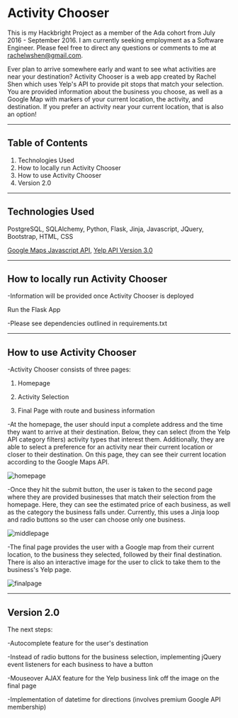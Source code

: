 # Activity Chooser

This is my Hackbright Project as a member of the Ada cohort from July 2016 - September 2016. I am currently seeking employment as a Software Engineer. Please feel free to direct any questions or comments to me at rachelwshen@gmail.com. 

Ever plan to arrive somewhere early and want to see what activities are near your destination? Activity Chooser is a web app created by Rachel Shen which uses Yelp's API to provide pit stops that match your selection. You are provided information about the business you choose, as well as a Google Map with markers of your current location, the activity, and destination. If you prefer an activity near your current location, that is also an option!
***

## Table of Contents
1. Technologies Used
2. How to locally run Activity Chooser 
3. How to use Activity Chooser
4. Version 2.0

***

## Technologies Used
PostgreSQL, SQLAlchemy, Python, Flask, Jinja, Javascript,  JQuery, Bootstrap, HTML, CSS

[Google Maps Javascript API](https://developers.google.com/maps/documentation/directions/), [Yelp API Version 3.0](https://www.yelp.com/developers/v3/preview) 

***
## How to locally run Activity Chooser
-Information will be provided once Activity Chooser is deployed

Run the Flask App


-Please see dependencies outlined in requirements.txt

***
## How to use Activity Chooser


-Activity Chooser consists of three pages: 


1. Homepage


2. Activity Selection


3. Final Page with route and business information

-At the homepage, the user should input a complete address and the time they want to arrive at their destination. Below, they can select (from the Yelp API category filters) activity types that interest them. Additionally, they are able to select a preference for an activity near their current location or closer to their destination. On this page, they can see their current location according to the Google Maps API. 


![homepage](~/markdown/homepage.png)

-Once they hit the submit button, the user is taken to the second page where they are provided businesses that match their selection from the homepage. Here, they can see the estimated price of each business, as well as the category the business falls under. Currently, this uses a Jinja loop and radio buttons so the user can choose only one business. 


![middlepage](~/markdown/chooseactivity.png)

-The final page provides the user with a Google map from their current location, to the business they selected, followed by their final destination. There is also an interactive image for the user to click to take them to the business's Yelp page.  


![finalpage](~/markdown/finalpage.png)

***
## Version 2.0

The next steps:


-Autocomplete feature for the user's destination


-Instead of radio buttons for the business selection, implementing jQuery event listeners for each business to have a button 


-Mouseover AJAX feature for the Yelp business link off the image on the final page


-Implementation of datetime for directions (involves premium Google API membership)